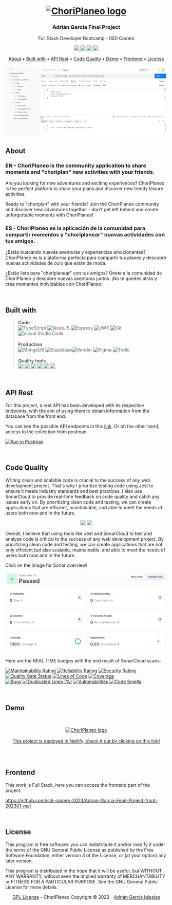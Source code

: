 <!-- HEADING -->
<h1 align="center">
  <br>
  <a href="https://adrian-garcia-final-project-front.netlify.app/"><img src="https://raw.githubusercontent.com/isdi-coders-2023/Adrian-Garcia-Final-Project-front-202301-mal/main/public/assets/imgs/logo.png" alt="ChoriPlaneo logo" width="600px"></a>
</h1>

<h3 align="center">Adrián García Final Project</h3>
<p align="center">Full Stack Developer Bootcamp - ISDI Coders</p>

<!-- LINK - BADGES -->
<p align="center">
  <a href="mailto:adriangarcia.comunicacion@gmail.com" target="_blank">
    <img src="https://img.shields.io/badge/Gmail-D14836?style=for-the-badge&logo=gmail&logoColor=white">
  </a>
  <a href="https://www.linkedin.com/in/adri%C3%A1n-garc%C3%ADa-iglesias" target="_blank">
      <img src="https://img.shields.io/badge/linkedin-%230077B5.svg?style=for-the-badge&logo=linkedin&logoColor=white">
  </a>
  <a href="https://www.instagram.com/adrii__g_/" target="_blank">
    <img src="https://img.shields.io/badge/Instagram-E4405F?style=for-the-badge&logo=instagram&logoColor=white">
  </a>
  <a href="https://discordapp.com/users/244447724018073600" target="_blank">
    <img src="https://img.shields.io/badge/Discord-5865F2?style=for-the-badge&logo=discord&logoColor=white">
  </a>
</p>

<!-- TABLE OF CONTENTS -->
<div align="center">
  <a href="#about">About</a> •
  <a href="#built-with">Built with</a> •
  <a href="#api-rest">API Rest</a> •
  <a href="#code-quality">Code Quality</a> •
  <a href="#demo">Demo</a> •
  <a href="#frontend">Frontend</a> •
  <a href="#license">License</a>
</div>

<br>

<img src="Postman.png">

## About

### EN - ChoriPlaneo is the community application to share moments and "choriplan" new activities with your friends.

Are you looking for new adventures and exciting experiences? ChoriPlaneo is the perfect platform to share your plans and discover new trendy leisure activities.

Ready to "choriplan" with your friends? Join the ChoriPlaneo community and discover new adventures together - don't get left behind and create unforgettable moments with ChoriPlaneo!

### ES - ChoriPlaneo es la aplicación de la comunidad para compartir momentos y "choriplanear" nuevas actividades con tus amigos.

¿Estás buscando nuevas aventuras y experiencias emocionantes? ChoriPlaneo es la plataforma perfecta para compartir tus planes y descubrir nuevas actividades de ocio que están de moda.

¿Estás listo para "choriplanear" con tus amigos? Únete a la comunidad de ChoriPlaneo y descubre nuevas aventuras juntos. ¡No te quedes atrás y crea momentos inolvidables con ChoriPlaneo!

<br>

## Built with

> **Code** <br> ![TypeScript](https://img.shields.io/badge/TypeScript-007ACC?style=for-the-badge&logo=typescript&logoColor=white) ![NodeJS](https://img.shields.io/badge/Node.js-339933?style=for-the-badge&logo=nodedotjs&logoColor=white) ![Express](https://img.shields.io/badge/Express.js-000000?style=for-the-badge&logo=express&logoColor=white) ![JWT](https://img.shields.io/badge/JWT-000000?style=for-the-badge&logo=JSON%20web%20tokens&logoColor=white) ![Git](https://img.shields.io/badge/git-%23F05033.svg?style=for-the-badge&logo=git&logoColor=white) ![Visual Studio Code](https://img.shields.io/badge/Visual%20Studio%20Code-0078d7.svg?style=for-the-badge&logo=visual-studio-code&logoColor=white)<br><br>**Production** <br> ![MongoDB](https://img.shields.io/badge/MongoDB-4EA94B?style=for-the-badge&logo=mongodb&logoColor=white) ![Supabase](https://img.shields.io/badge/Supabase-181818?style=for-the-badge&logo=supabase&logoColor=white)![Render](https://img.shields.io/badge/Render-%46E3B7.svg?style=for-the-badge&logo=render&logoColor=white) ![Figma](https://img.shields.io/badge/Figma-F24E1E?style=for-the-badge&logo=figma&logoColor=white) ![Trello](https://img.shields.io/badge/Trello-0052CC?style=for-the-badge&logo=trello&logoColor=white) <br><br>**Quality tools** <br> <img src="https://img.shields.io/badge/Jest-C21325?style=for-the-badge&logo=jest&logoColor=white"> <img src="https://img.shields.io/badge/Sonar%20cloud-F3702A?style=for-the-badge&logo=sonarcloud&logoColor=white"> <img src="https://img.shields.io/badge/eslint-3A33D1?style=for-the-badge&logo=eslint&logoColor=white"> <img src="https://img.shields.io/badge/SonarLint-CB2029?style=for-the-badge&logo=sonarlint&logoColor=white"> <img src="https://img.shields.io/badge/prettier-1A2C34?style=for-the-badge&logo=prettier&logoColor=F7BA3E"> <img src="https://img.shields.io/badge/Lighthouse-F44B21?style=for-the-badge&logo=Lighthouse&logoColor=white">

<br>

## API Rest

For this project, a rest API has been developed with its respective endpoints, with the aim of using them to obtain information from the database from the front end.

You can see the possible API endpoints in this <a href="/ChoriPlaneo API Docs.postman_collection.json" target="_blank">link</a>. Or on the other hand, access to the collection from postman.
<br>

[![Run in Postman](https://run.pstmn.io/button.svg)](https://app.getpostman.com/run-collection/25667733-f078c7ab-274f-4c74-b049-575fe778a6c7?action=collection%2Ffork&collection-url=entityId%3D25667733-f078c7ab-274f-4c74-b049-575fe778a6c7%26entityType%3Dcollection%26workspaceId%3D941111a3-b42a-4286-8608-aa7fa133f34c)

<br>

## Code Quality

Writing clean and scalable code is crucial to the success of any web development project. That's why I prioritize testing code using Jest to ensure it meets industry standards and best practices. I also use SonarCloud to provide real-time feedback on code quality and catch any issues early on. By prioritizing clean code and testing, we can create applications that are efficient, maintainable, and able to meet the needs of users both now and in the future.

<p align="center">
  <img src="https://img.shields.io/badge/Jest-C21325?style=for-the-badge&logo=jest&logoColor=white">
  <img src="https://img.shields.io/badge/Sonar%20cloud-F3702A?style=for-the-badge&logo=sonarcloud&logoColor=white">
</p>

Overall, I believe that using tools like Jest and SonarCloud to test and analyze code is critical to the success of any web development project. By prioritizing clean code and testing, we can create applications that are not only efficient but also scalable, maintainable, and able to meet the needs of users both now and in the future.

Click on the image for Sonar overview!

<a href="https://sonarcloud.io/project/overview?id=isdi-coders-2023_Adrian-Garcia-Final-Project-back-202301-mal">
  <img src="Sonar.png">
</a>
<br>

Here are the REAL TIME badges with the end result of SonarCloud scans:

[![Maintainability Rating](https://sonarcloud.io/api/project_badges/measure?project=isdi-coders-2023_Adrian-Garcia-Final-Project-back-202301-mal&metric=sqale_rating)](https://sonarcloud.io/summary/new_code?id=isdi-coders-2023_Adrian-Garcia-Final-Project-back-202301-mal)
[![Reliability Rating](https://sonarcloud.io/api/project_badges/measure?project=isdi-coders-2023_Adrian-Garcia-Final-Project-back-202301-mal&metric=reliability_rating)](https://sonarcloud.io/summary/new_code?id=isdi-coders-2023_Adrian-Garcia-Final-Project-back-202301-mal)
[![Security Rating](https://sonarcloud.io/api/project_badges/measure?project=isdi-coders-2023_Adrian-Garcia-Final-Project-back-202301-mal&metric=security_rating)](https://sonarcloud.io/summary/new_code?id=isdi-coders-2023_Adrian-Garcia-Final-Project-back-202301-mal)<br>
[![Quality Gate Status](https://sonarcloud.io/api/project_badges/measure?project=isdi-coders-2023_Adrian-Garcia-Final-Project-back-202301-mal&metric=alert_status)](https://sonarcloud.io/summary/new_code?id=isdi-coders-2023_Adrian-Garcia-Final-Project-back-202301-mal)
[![Lines of Code](https://sonarcloud.io/api/project_badges/measure?project=isdi-coders-2023_Adrian-Garcia-Final-Project-back-202301-mal&metric=ncloc)](https://sonarcloud.io/summary/new_code?id=isdi-coders-2023_Adrian-Garcia-Final-Project-back-202301-mal)
[![Coverage](https://sonarcloud.io/api/project_badges/measure?project=isdi-coders-2023_Adrian-Garcia-Final-Project-back-202301-mal&metric=coverage)](https://sonarcloud.io/summary/new_code?id=isdi-coders-2023_Adrian-Garcia-Final-Project-back-202301-mal)<br>
[![Bugs](https://sonarcloud.io/api/project_badges/measure?project=isdi-coders-2023_Adrian-Garcia-Final-Project-back-202301-mal&metric=bugs)](https://sonarcloud.io/summary/new_code?id=isdi-coders-2023_Adrian-Garcia-Final-Project-back-202301-mal)
[![Duplicated Lines (%)](https://sonarcloud.io/api/project_badges/measure?project=isdi-coders-2023_Adrian-Garcia-Final-Project-back-202301-mal&metric=duplicated_lines_density)](https://sonarcloud.io/summary/new_code?id=isdi-coders-2023_Adrian-Garcia-Final-Project-back-202301-mal)
[![Vulnerabilities](https://sonarcloud.io/api/project_badges/measure?project=isdi-coders-2023_Adrian-Garcia-Final-Project-back-202301-mal&metric=vulnerabilities)](https://sonarcloud.io/summary/new_code?id=isdi-coders-2023_Adrian-Garcia-Final-Project-back-202301-mal)
[![Code Smells](https://sonarcloud.io/api/project_badges/measure?project=isdi-coders-2023_Adrian-Garcia-Final-Project-back-202301-mal&metric=code_smells)](https://sonarcloud.io/summary/new_code?id=isdi-coders-2023_Adrian-Garcia-Final-Project-back-202301-mal)

<br>

## Demo

<br>

<p align="center">
  <a href="https://adrian-garcia-final-project-front.netlify.app/" target="_blank">
  <img src="https://raw.githubusercontent.com/isdi-coders-2023/Adrian-Garcia-Final-Project-front-202301-mal/main/public/assets/imgs/logo.png" alt="ChoriPlaneo logo" width="300px"><br><br>
  This project is deployed in Netlify, check it out by clicking on this link!
  </a>
</p>

<br><br>

## Frontend

This work is Full Stack, here you can access the frontend part of the project.

https://github.com/isdi-coders-2023/Adrian-Garcia-Final-Project-front-202301-mal

<br>

## License

This program is free software: you can redistribute it and/or modify it under the terms of the GNU General Public License as published by the Free Software Foundation, either version 3 of the License, or (at your option) any later version.

This program is distributed in the hope that it will be useful, but WITHOUT ANY WARRANTY; without even the implied warranty of MERCHANTABILITY or FITNESS FOR A PARTICULAR PURPOSE. See the GNU General Public License for more details.

<p align="center">
<a href="/LICENSE">GPL License</a> - ChoriPlaneo Copyright © 2023 - <a href="https://github.com/Alphenx">Adrián García Iglesias</a>
</p>
